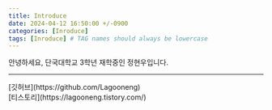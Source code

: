 ```yaml
---
title: Introduce
date: 2024-04-12 16:50:00 +/-0900
categories: [Inroduce]
tags: [Inroduce] # TAG names should always be lowercase
---
```


안녕하세요,
단국대학교 3학년 재학중인 정현우입니다.
<br>

<hr>
[깃허브](https://github.com/Lagooneng)<br>
[티스토리](https://lagooneng.tistory.com/)
